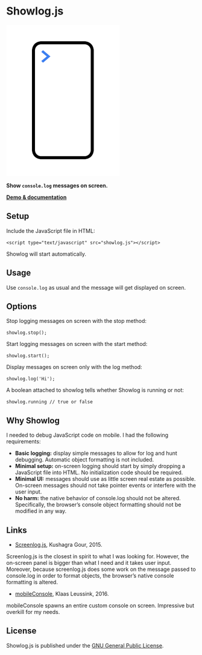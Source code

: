# Showlog.js

![Showlog](showlog_logo.png)

**Show `console.log` messages on screen.**

[**Demo & documentation**](https://www.achrafkassioui.com/showlog/)

## Setup

Include the JavaScript file in HTML:

```
<script type="text/javascript" src="showlog.js"></script>
``` 
Showlog will start automatically.

## Usage

Use `console.log` as usual and the message will get displayed on screen.

## Options

Stop logging messages on screen with the stop method:

```
showlog.stop();
```

Start logging messages on screen with the start method:

```
showlog.start();
```

Display messages on screen only with the log method:

```
showlog.log('Hi');
```

A boolean attached to showlog tells whether Showlog is running or not:

```
showlog.running // true or false
```

## Why Showlog

I needed to debug JavaScript code on mobile. I had the following requirements:

- **Basic logging:** display simple messages to allow for log and hunt debugging. Automatic object formatting is not included.
- **Minimal setup:** on-screen logging should start by simply dropping a JavaScript file into HTML. No initialization code should be required.
- **Minimal UI:** messages should use as little screen real estate as possible. On-screen messages should not take pointer events or interfere with the user input.
- **No harm:** the native behavior of console.log should not be altered. Specifically, the browser’s console object formatting should not be modified in any way.

## Links
- [Screenlog.js](https://github.com/chinchang/screenlog.js/), Kushagra Gour, 2015.

Screenlog.js is the closest in spirit to what I was looking for. However, the on-screen panel is bigger than what I need and it takes user input. Moreover, because screenlog.js does some work on the message passed to console.log in order to format objects, the browser’s native console formatting is altered.

- [mobileConsole](http://www.hnldesign.nl/work/code/mobileconsole-javascript-console-for-mobile-devices/), Klaas Leussink, 2016.

mobileConsole spawns an entire custom console on screen. Impressive but overkill for my needs.

## License

Showlog.js is published under the [GNU General Public License](https://www.gnu.org/licenses/gpl-3.0.en.html).
